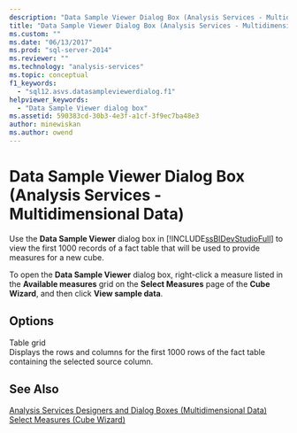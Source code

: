 ```yaml
---
description: "Data Sample Viewer Dialog Box (Analysis Services - Multidimensional Data)"
title: "Data Sample Viewer Dialog Box (Analysis Services - Multidimensional Data) | Microsoft Docs"
ms.custom: ""
ms.date: "06/13/2017"
ms.prod: "sql-server-2014"
ms.reviewer: ""
ms.technology: "analysis-services"
ms.topic: conceptual
f1_keywords: 
  - "sql12.asvs.datasampleviewerdialog.f1"
helpviewer_keywords: 
  - "Data Sample Viewer dialog box"
ms.assetid: 590383cd-30b3-4e3f-a1cf-3f9ec7ba48e3
author: minewiskan
ms.author: owend
---
```

# Data Sample Viewer Dialog Box (Analysis Services - Multidimensional Data)
  Use the **Data Sample Viewer** dialog box in [!INCLUDE[ssBIDevStudioFull](../includes/ssbidevstudiofull-md.md)] to view the first 1000 records of a fact table that will be used to provide measures for a new cube.  
  
 To open the **Data Sample Viewer** dialog box, right-click a measure listed in the **Available measures** grid on the **Select Measures** page of the **Cube Wizard**, and then click **View sample data**.  
  
## Options  
 Table grid  
 Displays the rows and columns for the first 1000 rows of the fact table containing the selected source column.  
  
## See Also  
 [Analysis Services Designers and Dialog Boxes &#40;Multidimensional Data&#41;](analysis-services-designers-and-dialog-boxes-multidimensional-data.md)   
 [Select Measures &#40;Cube Wizard&#41;](select-measures-cube-wizard.md)  
  
  
